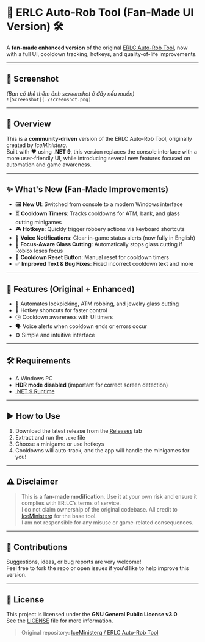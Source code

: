 # 🤖 ERLC Auto-Rob Tool (Fan-Made UI Version) 🛠️

A **fan-made enhanced version** of the original [ERLC Auto-Rob Tool](https://github.com/IceMinisterq/ERLC-Auto-Rob-Tool), now with a full UI, cooldown tracking, hotkeys, and quality-of-life improvements.

---

## 📸 Screenshot

*(Bạn có thể thêm ảnh screenshot ở đây nếu muốn)*  
`![Screenshot](./screenshot.png)`

---

## 🧩 Overview

This is a **community-driven** version of the ERLC Auto-Rob Tool, originally created by *IceMinisterq*.  
Built with ❤️ using **.NET 9**, this version replaces the console interface with a more user-friendly UI, while introducing several new features focused on automation and game awareness.

---

## ✨ What's New (Fan-Made Improvements)

- 🖼️ **New UI**: Switched from console to a modern Windows interface
- ⏳ **Cooldown Timers**: Tracks cooldowns for ATM, bank, and glass cutting minigames
- 🎮 **Hotkeys**: Quickly trigger robbery actions via keyboard shortcuts
- 🎤 **Voice Notifications**: Clear in-game status alerts (now fully in English)
- 🛑 **Focus-Aware Glass Cutting**: Automatically stops glass cutting if Roblox loses focus
- 🔄 **Cooldown Reset Button**: Manual reset for cooldown timers
- ✅ **Improved Text & Bug Fixes**: Fixed incorrect cooldown text and more

---

## 🔧 Features (Original + Enhanced)

- 🚀 Automates lockpicking, ATM robbing, and jewelry glass cutting
- 🎯 Hotkey shortcuts for faster control
- 🕒 Cooldown awareness with UI timers
- 🗣️ Voice alerts when cooldown ends or errors occur
- ⚙️ Simple and intuitive interface

---

## 🛠 Requirements

- A Windows PC  
- **HDR mode disabled** (important for correct screen detection)  
- [.NET 9 Runtime](https://dotnet.microsoft.com/en-us/download/dotnet/9.0)

---

## ▶️ How to Use

1. Download the latest release from the [Releases](../../releases) tab  
2. Extract and run the `.exe` file  
3. Choose a minigame or use hotkeys  
4. Cooldowns will auto-track, and the app will handle the minigames for you!

---

## ⚠️ Disclaimer

> This is a **fan-made modification**. Use it at your own risk and ensure it complies with ER:LC’s terms of service.  
> I do not claim ownership of the original codebase. All credit to [IceMinisterq](https://github.com/IceMinisterq) for the base tool.  
> I am not responsible for any misuse or game-related consequences.

---

## 🤝 Contributions

Suggestions, ideas, or bug reports are very welcome!  
Feel free to fork the repo or open issues if you'd like to help improve this version.

---

## 📄 License

This project is licensed under the **GNU General Public License v3.0**  
See the [LICENSE](./LICENSE) file for more information.

> Original repository: [IceMinisterq / ERLC Auto-Rob Tool](https://github.com/IceMinisterq/ERLC-Auto-Rob-Tool)
